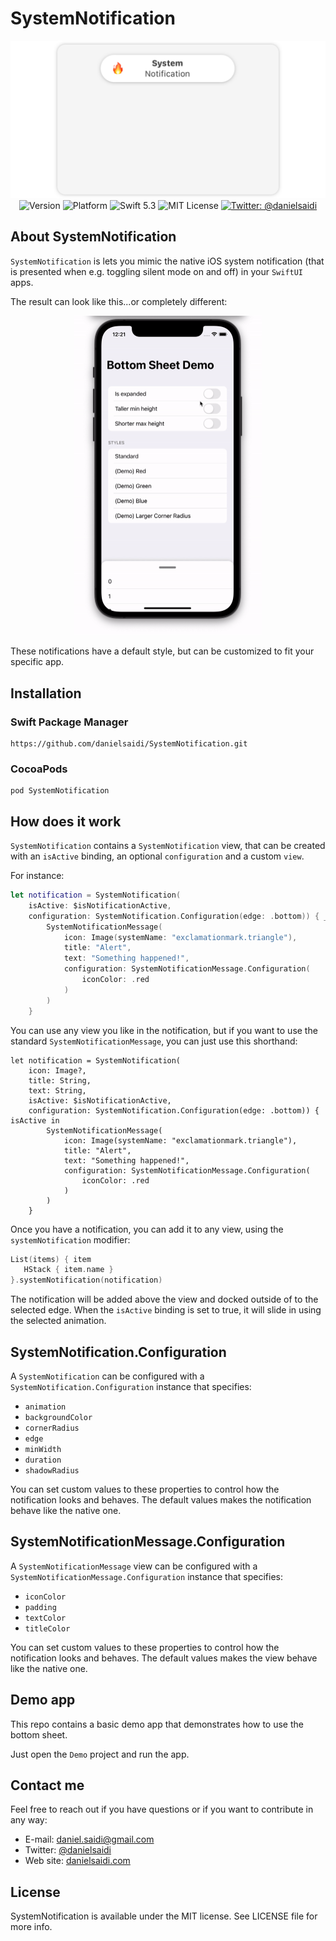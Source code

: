 # SystemNotification

<p align="center">
    <img src ="Resources/Logo.png" width=600 /><br />
    <img src="https://img.shields.io/github/v/release/danielsaidi/SystemNotification?color=%2300550&sort=semver" alt="Version" />
    <img src="https://img.shields.io/cocoapods/p/DSSystemNotification.svg?style=flat" alt="Platform" />
    <img src="https://img.shields.io/badge/Swift-5.3-orange.svg" alt="Swift 5.3" />
    <img src="https://img.shields.io/github/license/danielsaidi/SystemNotification" alt="MIT License" />
    <a href="https://twitter.com/danielsaidi">
        <img src="https://img.shields.io/badge/contact-@danielsaidi-blue.svg?style=flat" alt="Twitter: @danielsaidi" />
    </a>
</p>


## About SystemNotification

`SystemNotification` is lets you mimic the native iOS system notification (that is presented when e.g. toggling silent mode on and off) in your `SwiftUI` apps.

The result can look like this...or completely different:

<p align="center">
    <img src="Resources/Demo.gif" width=300 />
</p>

These notifications have a default style, but can be customized to fit your specific app.


## Installation

### Swift Package Manager

```
https://github.com/danielsaidi/SystemNotification.git
```

### CocoaPods

```
pod SystemNotification
```


## How does it work

`SystemNotification` contains a `SystemNotification` view, that can be created with an `isActive` binding, an optional `configuration` and a custom `view`.

For instance:

```swift
let notification = SystemNotification(
    isActive: $isNotificationActive,
    configuration: SystemNotification.Configuration(edge: .bottom)) { _ in
        SystemNotificationMessage(
            icon: Image(systemName: "exclamationmark.triangle"), 
            title: "Alert", 
            text: "Something happened!",
            configuration: SystemNotificationMessage.Configuration(
                iconColor: .red
            )
        )
    }
```

You can use any view you like in the notification, but if you want to use the standard `SystemNotificationMessage`, you can just use this shorthand:

```
let notification = SystemNotification(
    icon: Image?,
    title: String,
    text: String,
    isActive: $isNotificationActive,
    configuration: SystemNotification.Configuration(edge: .bottom)) { isActive in
        SystemNotificationMessage(
            icon: Image(systemName: "exclamationmark.triangle"), 
            title: "Alert", 
            text: "Something happened!",
            configuration: SystemNotificationMessage.Configuration(
                iconColor: .red
            )
        )
    }
```

Once you have a notification, you can add it to any view, using the `systemNotification` modifier: 

```swift
List(items) { item
   HStack { item.name }
}.systemNotification(notification)
```

The notification will be added above the view and docked outside of to the selected edge. When the `isActive` binding is set to true, it will slide in using the selected animation.


## SystemNotification.Configuration

A `SystemNotification` can be configured with a `SystemNotification.Configuration` instance that specifies:

* `animation`
* `backgroundColor`
* `cornerRadius`
* `edge`
* `minWidth`
* `duration`
* `shadowRadius`

You can set custom values to these properties to control how the notification looks and behaves. The default values makes the notification behave like the native one.


## SystemNotificationMessage.Configuration

A `SystemNotificationMessage` view can be configured with a `SystemNotificationMessage.Configuration` instance that specifies:

* `iconColor`
* `padding`
* `textColor`
* `titleColor`

You can set custom values to these properties to control how the notification looks and behaves. The default values makes the view behave like the native one.


## Demo app

This repo contains a basic demo app that demonstrates how to use the bottom sheet.

Just open the `Demo` project and run the app.


## Contact me

Feel free to reach out if you have questions or if you want to contribute in any way:

* E-mail: [daniel.saidi@gmail.com][Email]
* Twitter: [@danielsaidi][Twitter]
* Web site: [danielsaidi.com][Website]


## License

SystemNotification is available under the MIT license. See LICENSE file for more info.


[Email]: mailto:daniel.saidi@gmail.com
[Twitter]: http://www.twitter.com/danielsaidi
[Website]: http://www.danielsaidi.com
